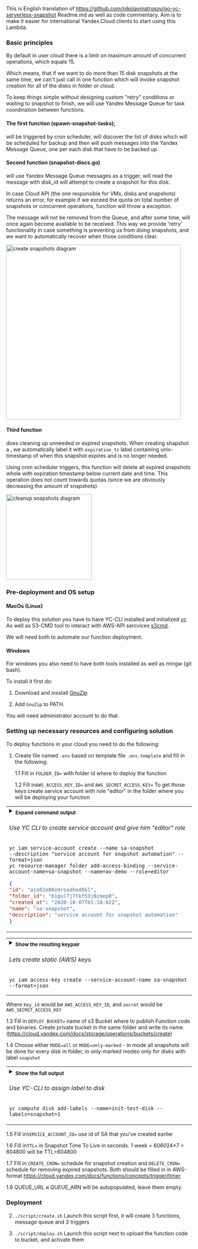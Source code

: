 This is English translation of https://github.com/nikolaymatrosov/go-yc-serverless-snapshot Readme.md as well as code commentary. Aim is to make it easier for international Yandex.Cloud clients to start using this Lambda.

### Basic principles

By default in user cloud there is a limit on maximum amount of concurrent operations, which equals 15.

Which means, that if we want to do more than 15 disk snapshots at the same time, we can't just call in one function which will invoke snapshot creation for all of the disks in folder or cloud.

To  keep things simple without designing custom "retry" conditions or waiting to snapshot to finish, we will use Yandex Message Queue for task coordination between functions.

#### The first function (spawn-snapshot-tasks); 
will be  triggered by cron scheduler, will discover the list of disks which will be scheduled for backup and then  will push messages into the Yandex Message Queue, one per each disk that have to be backed up.

#### Second function (snapshot-discs.go)
will use Yandex Message Queue messages as a trigger, will read the message with disk_id will attempt to create a snapshot for this disk.

In case Cloud API (the one responsible for VMs, disks and snapshots) returns an error, for example if we exceed the quota on total number of snapshots or concurrent operations, function will throw a exception.

The message will not be removed from the Queue, and after some time, will once again become available to be received. This way we provide
'retry' functionality in case something is preventing us from doing snapshots, and we want to automatically recover when those conditions clear.

<img src="assets/create.png" width="474px" alt="create snapshots diagram">

#### Third function
does cleaning up unneeded or expired snapshots. When creating shapshot a , we automatically label it with  `expiration_ts` label containing unix-timestamp of when this snapshot expires and is no longer needed.

Using cron scheduler triggers, this function will delete all expired snapshots whole with expiration timestamp below current date and time. This operation does not count towards quotas (since we are obviously decreasing the amount of snapshots)

<img src="assets/cleanup.png" width="232px" alt="cleanup snapshots diagram">

### Pre-deployment and OS setup
#### MacOs (Linux)

To deploy this solution you have to have YC-CLI installed and initialized [yc](https://cloud.yandex.com/docs/cli/quickstart) 
As well as S3-CMD tool to interact with AWS-API sercvices [s3cmd](https://cloud.yandex.com/docs/storage/tools/s3cmd). 

We will need both to automate our function deployment.

#### Windows

For windows you also need to have both tools installed as well as  mingw (git bash).

To install it first do:

1. Download and insstall [GnuZip](http://gnuwin32.sourceforge.net/packages/zip.htm)

2. Add `GnuZip` to PATH.

You will need administrator account to do that.

### Setting up necessary resources and configuring solution

To deploy functions in your cloud you need to do the following:

1. Create file named `.env` based on template file `.env.template` and fill in the following:

    1.1 Fill in `FOLDER_ID=` with folder id where to deploy the function
   
    1.2 Fill in`AWS_ACCESS_KEY_ID=` and `AWS_SECRET_ACCESS_KEY=` 
        To get those keys create service account with role "editor" in the folder where you will be deploying your function
        
<table ><tbody><tr></tr><tr><td><details><summary><sub><b>Expand command output</b></sub><h6>Use YC CLI to create service account and give him "editor" role</h6>

``` 
yc iam service-account create --name sa-snapshot 
--description "service account for snapshot automation" --format=json
yc resource-manager folder add-access-binding --service-account-name=sa-snapshot --name=av-demo --role=editor
```

```json
{ 
"id": "aje82e80o9roadhod6bl",
"folder_id": "b1gul7j7tkf53j6imep0",
"created_at": "2020-10-07T01:18:02Z",
"name": "sa-snapshot",
"description": "service account for snapshot automation" 
}
```
</summary><hr>

<h6>Let's verify the output and correct role asignment</h6>


```
SA_SNAPSHOT=$(yc iam service-account get --name=sa-snapshot --format=json | jq -r '.id')
yc resource-manager folder list-access-bindings --name=av-demo --format=json |  jq --arg SA_SNAPSHOT "$SA_SNAPSHOT" -r '.[]|select(.subject.id==$SA_SNAPSHOT) | "sa-snapshot role and id are:   "    + "\(.role_id)/\(.subject.id)"'

sa-snapshot role and id are:   editor/aje82e80o9roadhod6bl
```
</details></td></tr></tbody>
</table>      
  


<table ><tbody><tr></tr><tr><td><details><summary><sub><b>Show the resulting keypair</b></sub><h6>Lets create static (AWS) keys</h6>
    
```
yc iam access-key create --service-account-name sa-snapshot --format=json
```
</summary><hr>

<h6>Write down key_id and secret values </h6>

```json
{ 
"access_key": 
             { 
               "id": "ajeup40ardboshpnifcn",
               "service_account_id": "aje82e80o9roadhod6bl",
               "created_at": "2020-10-07T01:20:11Z",
               "key_id": "qPKMRDUcwxPWHQ1D7av4 
             },
"secret": "somesecrett" 
} 
```

</details></td></tr></tbody>
</table>   

Where `Key_id` would be `AWS_ACCESS_KEY_ID`, and `secret` would be `AWS_SECRET_ACCESS_KEY`
       
   1.3 Fill in `DEPLOY_BUCKET=` name of s3 Bucket where to publish Function code and binaries. Create private  bucket in the same folder and write its name. (https://cloud.yandex.com/docs/storage/operations/buckets/create)
    
   1.4 Choose either `MODE=all` or `MODE=only-marked` - in mode all snapshots will be done for every disk in folder, in only-marked modeo only for disks with              label `snapshot` 
   <table ><tbody><tr></tr><tr><td><details><summary><sub><b>Show the full output</b></sub><h6>Use YC-CLI to assign label to disk</h6> 
  
 `yc compute disk add-labels --name=init-test-disk --labels=snapshot=1`
 
  </summary><hr>

<h6>Verify that label has applied on a disk  </h6>  

```json 
{
  "id": "fhmhsdpqauu4vasm5tsl",
  "folder_id": "b1gul7j7tkf53j6imep0",
  "created_at": "2020-08-19T15:51:36Z",
  "name": "init-test",
  "labels": 
         {
           "snapshot": "1"
         },
  "type_id": "network-hdd",
  "zone_id": "ru-central1-a",
  "size": "2445983875072",
  "block_size": "4096",
  "product_ids": [
    "f2e714m5slsflaoji565"
  ],
  "status": "READY",
  "source_snapshot_id": "fd8b2e4op5qmj27p2s79",
  "disk_placement_policy": 
  {

  }
}
```  

</details></td></tr></tbody>
</table>   

   1.5 Fill in`SERVICE_ACCOUNT_ID=` use id of SA that  you've created earlier
    
   1.6 Fill in`TTL=` in Snapshot Time To Live in seconds. 1 week = 60*60*24*7 = 604800 will be TTL=604800
    
   1.7 Fill in `CREATE_CRON=` schedule for snapshot creation and `DELETE_CRON=` schedule for  removing expired snapshots. Both should be filled in in AWS-format            https://cloud.yandex.com/docs/functions/concepts/trigger/timer
    
   1.8 QUEUE_URL и QUEUE_ARN will be autopopulated, leave them empty.

### Deployment

2. `./script/create.sh` Launch this script first, it will create 3 functions, message queue and 3 triggers

3. `./script/deploy.sh` Launch this script next to upload the function code to bucket, and activate them



